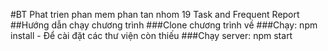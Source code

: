 #BT Phat trien phan mem phan tan nhom 19
Task and Frequent Report
##Hướng dẫn chạy chương trình
###Clone chương trình về
###Chạy: npm install - Để cài đặt các thư viện còn thiếu
###Chạy server: npm start

